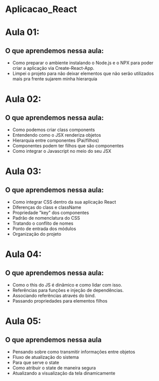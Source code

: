 # Aplicacao_React

# Aula 01:

## O que aprendemos nessa aula:

- Como preparar o ambiente instalando o Node.js e o NPX para poder criar a aplicação via Create-React-App.
- Limpei o projeto para não deixar elementos que não serão utilizados mais pra frente sujarem minha hierarquia

# Aula 02:

## O que aprendemos nessa aula:

- Como podemos criar class components
- Entendendo como o JSX renderiza objetos
- Hierarquia entre componentes (Pai/filhos)
- Componentes podem ter filhos que são componentes
- Como integrar o Javascript no meio do seu JSX

# Aula 03:

## O que aprendemos nessa aula:

- Como integrar CSS dentro da sua aplicação React
- Diferenças do class e className
- Propriedade "key" dos componentes
- Padrão de nomenclatura do CSS
- Tratando o conflito de nomes
- Ponto de entrada dos módulos
- Organização do projeto

# Aula 04:

## O que aprendemos nessa aula:

- Como o this do JS é dinâmico e como lidar com isso.
- Referências para funções e injeção de dependências.
- Associando referências através do bind.
- Passando propriedades para elementos filhos


# Aula 05:

## O que aprendemos nessa aula

- Pensando sobre como transmitir informações entre objetos
- Fluxo de atualização do sistema
- Para que serve o state
- Como atribuir o state de maneira segura
- Atualizando a visualização da tela dinamicamente